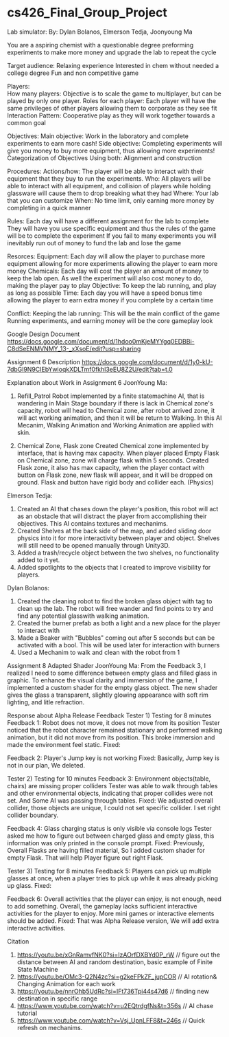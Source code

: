 # cs426_Final_Group_Project
Lab simulator:
  By: Dylan Bolanos, Elmerson Tedja, Joonyoung Ma

You are a aspiring chemist with a questionable degree preforming experiments to make more money and upgrade the lab to repeat the cycle

Target audience:
  Relaxing experience 
  Interested in chem without needed a college degree
  Fun and non competitive game

Players:  
  How many players:
    Objective is to scale the game to multiplayer, but can be played by only one player.
  Roles for each player:
    Each player will have the same privileges of other players allowing them to corporate as they see fit
  Interaction Pattern:
    Cooperative play as they will work together towards a common goal

Objectives:
  Main objective:
    Work in the laboratory and complete experiments to earn more cash!
  Side objective:
    Completing experiments will give you money to buy more equipment, thus allowing more experiments!
  Categorization of Objectives
    Using both: Alignment and construction 

Procedures:
  Actions/how:
    The player will be able to interact with their equipment that they buy to run the experiments. 
  Who:
    All players will be able to interact with all equipment, and collision of players while holding glassware will cause them to drop breaking what they had
  Where:
    Your lab that you can customize
  When: 
    No time limit, only earning more money by completing in a quick manner

Rules:
  Each day will have a different assignment for the lab to complete
  They will have you use specific equipment and thus the rules of the game will be to complete the experiment
  If you fail to many experiments you will inevitably run out of money to fund the lab and lose the game

Resorces:
  Equipment:
    Each day will allow the player to purchase more equipment allowing for more experiments allowing the player to earn more money
  Chemicals:
    Each day will cost the player an amount of money to keep the lab open. As well the experiment will also cost money to do, making the player pay to play
  Objective:
    To keep the lab running, and play as long as possible 
  Time: 
    Each day you will have a speed bonus time allowing the player to earn extra money if you complete by a certain time

Conflict:
  Keeping the lab running:
    This will be the main conflict of the game
    Running experiments, and earning money will be the core gameplay look

Google Design Document
https://docs.google.com/document/d/1hdoo0mKjeMYYgq0EDBBi-C8dSeENMVNMY_13-_xXsoE/edit?usp=sharing 



Assignment 6
Description
https://docs.google.com/document/d/1y0-kU-7dbGl9N9CIEbYwioqkXDLTmf0fkhl3eEU8Z2U/edit?tab=t.0 


Explanation about Work in Assignment 6
JoonYoung Ma:
1) Refill_Patrol Robot implemented by a finite statemachine AI, that is wandering in Main Stage boundary
   if there is lack in Chemical zone's capacity, robot will head to Chemical zone, after robot arrived zone, it will act    working animation, and then it will be return to Walking.
   In this AI Mecanim, Walking Animation and Working Animation are applied with skin.
   
3) Chemical Zone, Flask zone
   Created Chemical zone implemented by interface, that is having max capacity. When player placed Empty Flask on Chemical zone, zone will charge flask within 5 seconds.
   Created Flask zone, it also has max capacity, when the player contact with button on Flask zone, new flask will appear, and it will be dropped on ground. Flask and button have rigid body and collider each. (Physics)

Elmerson Tedja:
1) Created an AI that chases down the player's position, this robot will act as an obstacle that will distract the player from accomplishing their objectives. This AI contains textures and mechanims.
3) Created Shelves at the back side of the map, and added sliding door physics into it for more interactivity between player and object. Shelves will still need to be opened manually through Unity3D.
4) Added a trash/recycle object between the two shelves, no functionality added to it yet.
5) Added spotlights to the objects that I created to improve visibility for players.

Dylan Bolanos:
1) Created the cleaning robot to find the broken glass object with tag to clean up the lab. The robot will free wander and find points to try and find any potential glasswith walking animation.
2) Created the burner prefab as both a light and a new place for the player to interact with
3) Made a Beaker with "Bubbles" coming out after 5 seconds but can be activated with a bool. This will be used later for interaction with burners
4) Used a Mechanim to walk and clean with the robot from 1



Assignment 8
Adapted Shader
JoonYoung Ma:
From the Feedback 3, I realized I need to some difference between empty glass and filled glass in graphic. To enhance the visual clarity and immersion of the game, I implemented a custom shader for the empty glass object. The new shader gives the glass a transparent, slightly glowing appearance with soft rim lighting, and litle refraction.


Response about Alpha Release Feedback
Tester 1)
Testing for 8 minutes
Feedback 1: Robot does not move, it does not move from its position
Tester noticed that the robot character remained stationary and performed walking animation, but it did not move from its position. This broke immersion and made the environment feel static.
Fixed: 

Feedback 2: Player's Jump key is not working
Fixed: Basically, Jump key is not in our plan, We deleted.


Tester 2)
Testing for 10 minutes
Feedback 3: Environment objects(table, chairs) are missing proper colliders
Tester was able to walk through tables and other environmental objects, indicating that proper collides were not set. And Some AI was passing through tables.
Fixed: We adjusted overall collider, those objects are unique, I could not set specific collider. I set right collider boundary.

Feedback 4: Glass charging status is only visible via console logs
Tester asked me how to figure out between charged glass and empty glass, this information was only printed in the console prompt.
Fixed: Previously, Overall Flasks are having filled material, So I added custom shader for empty Flask. That will help Player figure out right Flask.


Tester 3)
Testing for 8 minutes
Feedback 5: Players can pick up multiple glasses at once, when a player tries to pick up while it was already picking up glass.
Fixed: 


Feedback 6: Overall activities that the player can enjoy, is not enough, need to add something.
Overall, the gameplay lacks sufficient interactive activities for the player to enjoy. More mini games or interactive elements should be added.
Fixed: That was Alpha Release version, We will add extra interactive activities.







Citation
1) https://youtu.be/xGnRamvfNK0?si=IzAOrfDXBYd0P_rW    // figure out the distance between AI and random destination, basic example of Finite State Machine
2) https://youtu.be/OMc3-Q2N4zc?si=g2keFPkZF_jupCOR    // AI rotation& Changing Animation for each work
3) https://youtu.be/nnrOhb5UdRc?si=IFt736Tpi44s47d6    // finding new destination in specific range
4) https://www.youtube.com/watch?v=u2EQtrdgfNs&t=356s  // AI chase tutorial
5) https://www.youtube.com/watch?v=Vsj_UpnLFF8&t=246s  // Quick refresh on mechanims.
